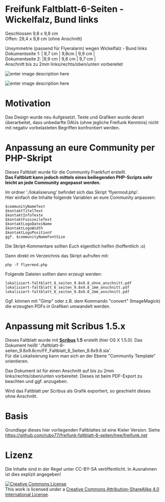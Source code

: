 # Freifunk Faltblatt-6-Seiten - Wickelfalz, Bund links

Geschlossen 9,8 x 9,8 cm  
Offen: 29,4 x 9,8 cm (ohne Anschnitt)  

Unsymmetrie (passend für Flyeralarm) wegen Wickelfalz - Bund links   
Dokumentseite 1: | 9,7 cm | 9,8cm | 9,9 cm |  
Dokumentseite 2: |9,9 cm | 9,8 cm | 9,7 cm |  
Anschnitt bis zu 2mm links/rechts/oben/unten vorbereitet


![enter image description here](https://cloud.githubusercontent.com/assets/1434390/10319322/fc054e4e-6c6d-11e5-9439-492a63543a06.png)

![enter image description here](https://cloud.githubusercontent.com/assets/1434390/10321642/1c286394-6c7a-11e5-91e5-1a253ab4c076.png)

# Motivation
Das Design wurde neu Aufgesetzt.
Texte und Grafiken wurde derart überarbeitet, dass unbedarfte DAUs (ohne jegliche Freifunk Kenntnis) nicht mit negativ vorbelasteten Begriffen konfrontiert werden.  
# Anpassung an eure Community per PHP-Skript
Dieses Faltblatt wurde für die Community Frankfurt erstellt.  
**Das Faltblatt kann jedoch mittels eines beiliegenden PHP-Scripts sehr leicht an jede Community angepasst werden.**  

Im ordner './lokalisierung' befindet sich das Skript 'flyermod.php'.  
Hier einfach die Inhalte folgende Variablen an eure Community anpassen:

    $communityNameText  
    $kontaktTitelText  
    $kontaktInfoTexte  
    $kontaktFusszeileText  
    $kontaktLogoDateiName  
    $kontaktLogoWidth  
    $kontaktLogoPositionY  
    ggf. $communityNameFontSize  
Die Skript-Kommentare sollten Euch eigentlich helfen (hoffentlich :o)

Dann direkt im Verzeichnis das Skript aufrufen mit:

    php -f flyermod.php

Folgende Dateien sollten dann erzeugt werden:

    lokalisiert-faltblatt_6_seiten_9.8x9.8_ohne_anschnitt.pdf
    lokalisiert-faltblatt_6_seiten_9.8x9.8_1mm_anschnitt.pdf
    lokalisiert-faltblatt_6_seiten_9.8x9.8_2mm_anschnitt.pdf 

Ggf. können mit "Gimp" oder z.B. dem Kommando "convert" (ImageMagick) die erzeugten PDFs in Grafiken umwandelt werden.

# Anpassung mit Scribus 1.5.x  
Dieses Faltblatt wurde mit **[Scribus](http://www.scribus.net/) 1.5** erstellt (hier OS X 1.5.0).
Das Dokument heißt './faltblatt-6-seiten_9.8x9.8cm/FF_Faltblatt_6_Seiten_9.8x9.8.sla'.   
Für die Lokalisierung kann man sich an der Ebene "Community Template" orientieren.  

Das Dokument ist für einen Anschnitt auf bis zu 2mm links/rechts/oben/unten vorbereitet. Dieses ist beim PDF-Export zu beachten und ggf. anzugeben.

Wird das Faltblatt per Scribus als Grafik exportiert, so geschieht dieses ohne Anschnitt.  

# Basis
Grundlage dieses hier vorliegenden Faltblattes ist eine Kieler Version.
Siehe https://github.com/rubo77/freifunk-faltblatt-6-seiten/tree/freifunk.net

# Lizenz
Die Inhalte sind in der Regel unter CC-BY-SA veröffentlicht. In Ausnahmen ist dies explizit angegeben!

<a rel="license" href="http://creativecommons.org/licenses/by-sa/4.0/"><img alt="Creative Commons License" style="border-width:0" src="https://i.creativecommons.org/l/by-sa/4.0/88x31.png" /></a><br />This work is licensed under a <a rel="license" href="http://creativecommons.org/licenses/by-sa/4.0/">Creative Commons Attribution-ShareAlike 4.0 International License</a>.